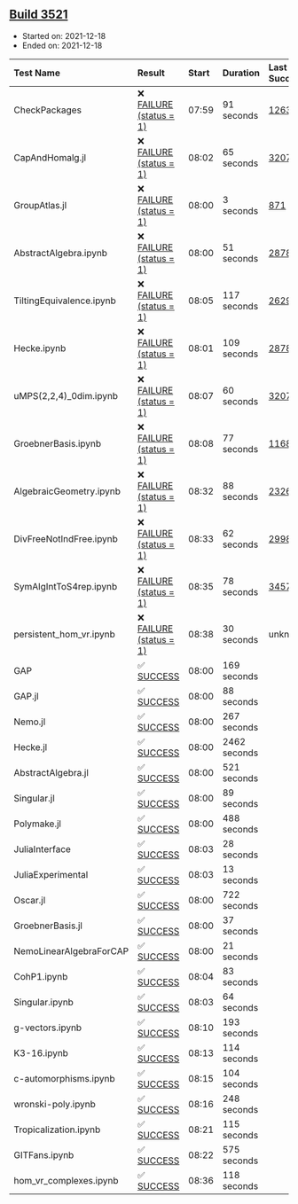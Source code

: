 ## [Build 3521](https://oscarci.mathematik.uni-kl.de/job/oscar-stable/3521/)

* Started on: 2021-12-18
* Ended on: 2021-12-18

| Test Name    | Result | Start | Duration | Last Success | First Failure |
|:-------------|:-------|:------|:---------|:-------------|:--------------|
| CheckPackages | ❌ [FAILURE (status = 1)](https://oscarci.mathematik.uni-kl.de/job/oscar-stable/3521/artifact/logs/build-3521/CheckPackages.log) | 07:59 | 91 seconds | [1263](https://oscarci.mathematik.uni-kl.de/job/oscar-stable/1263/) | [1264](https://oscarci.mathematik.uni-kl.de/job/oscar-stable/1264/) |
| CapAndHomalg.jl | ❌ [FAILURE (status = 1)](https://oscarci.mathematik.uni-kl.de/job/oscar-stable/3521/artifact/logs/build-3521/CapAndHomalg.jl.log) | 08:02 | 65 seconds | [3207](https://oscarci.mathematik.uni-kl.de/job/oscar-stable/3207/) | [3208](https://oscarci.mathematik.uni-kl.de/job/oscar-stable/3208/) |
| GroupAtlas.jl | ❌ [FAILURE (status = 1)](https://oscarci.mathematik.uni-kl.de/job/oscar-stable/3521/artifact/logs/build-3521/GroupAtlas.jl.log) | 08:00 | 3 seconds | [871](https://oscarci.mathematik.uni-kl.de/job/oscar-stable/871/) | [872](https://oscarci.mathematik.uni-kl.de/job/oscar-stable/872/) |
| AbstractAlgebra.ipynb | ❌ [FAILURE (status = 1)](https://oscarci.mathematik.uni-kl.de/job/oscar-stable/3521/artifact/logs/build-3521/AbstractAlgebra.ipynb.log) | 08:00 | 51 seconds | [2878](https://oscarci.mathematik.uni-kl.de/job/oscar-stable/2878/) | [2879](https://oscarci.mathematik.uni-kl.de/job/oscar-stable/2879/) |
| TiltingEquivalence.ipynb | ❌ [FAILURE (status = 1)](https://oscarci.mathematik.uni-kl.de/job/oscar-stable/3521/artifact/logs/build-3521/TiltingEquivalence.ipynb.log) | 08:05 | 117 seconds | [2629](https://oscarci.mathematik.uni-kl.de/job/oscar-stable/2629/) | [2630](https://oscarci.mathematik.uni-kl.de/job/oscar-stable/2630/) |
| Hecke.ipynb | ❌ [FAILURE (status = 1)](https://oscarci.mathematik.uni-kl.de/job/oscar-stable/3521/artifact/logs/build-3521/Hecke.ipynb.log) | 08:01 | 109 seconds | [2878](https://oscarci.mathematik.uni-kl.de/job/oscar-stable/2878/) | [2879](https://oscarci.mathematik.uni-kl.de/job/oscar-stable/2879/) |
| uMPS(2,2,4)_0dim.ipynb | ❌ [FAILURE (status = 1)](https://oscarci.mathematik.uni-kl.de/job/oscar-stable/3521/artifact/logs/build-3521/uMPS-2-2-4-_0dim.ipynb.log) | 08:07 | 60 seconds | [3207](https://oscarci.mathematik.uni-kl.de/job/oscar-stable/3207/) | [3208](https://oscarci.mathematik.uni-kl.de/job/oscar-stable/3208/) |
| GroebnerBasis.ipynb | ❌ [FAILURE (status = 1)](https://oscarci.mathematik.uni-kl.de/job/oscar-stable/3521/artifact/logs/build-3521/GroebnerBasis.ipynb.log) | 08:08 | 77 seconds | [1168](https://oscarci.mathematik.uni-kl.de/job/oscar-stable/1168/) | [1169](https://oscarci.mathematik.uni-kl.de/job/oscar-stable/1169/) |
| AlgebraicGeometry.ipynb | ❌ [FAILURE (status = 1)](https://oscarci.mathematik.uni-kl.de/job/oscar-stable/3521/artifact/logs/build-3521/AlgebraicGeometry.ipynb.log) | 08:32 | 88 seconds | [2326](https://oscarci.mathematik.uni-kl.de/job/oscar-stable/2326/) | [2327](https://oscarci.mathematik.uni-kl.de/job/oscar-stable/2327/) |
| DivFreeNotIndFree.ipynb | ❌ [FAILURE (status = 1)](https://oscarci.mathematik.uni-kl.de/job/oscar-stable/3521/artifact/logs/build-3521/DivFreeNotIndFree.ipynb.log) | 08:33 | 62 seconds | [2998](https://oscarci.mathematik.uni-kl.de/job/oscar-stable/2998/) | [2999](https://oscarci.mathematik.uni-kl.de/job/oscar-stable/2999/) |
| SymAlgIntToS4rep.ipynb | ❌ [FAILURE (status = 1)](https://oscarci.mathematik.uni-kl.de/job/oscar-stable/3521/artifact/logs/build-3521/SymAlgIntToS4rep.ipynb.log) | 08:35 | 78 seconds | [3457](https://oscarci.mathematik.uni-kl.de/job/oscar-stable/3457/) | [3458](https://oscarci.mathematik.uni-kl.de/job/oscar-stable/3458/) |
| persistent_hom_vr.ipynb | ❌ [FAILURE (status = 1)](https://oscarci.mathematik.uni-kl.de/job/oscar-stable/3521/artifact/logs/build-3521/persistent_hom_vr.ipynb.log) | 08:38 | 30 seconds | unknown | unknown |
| GAP | ✅ [SUCCESS](https://oscarci.mathematik.uni-kl.de/job/oscar-stable/3521/artifact/logs/build-3521/GAP.log) | 08:00 | 169 seconds |  |  |
| GAP.jl | ✅ [SUCCESS](https://oscarci.mathematik.uni-kl.de/job/oscar-stable/3521/artifact/logs/build-3521/GAP.jl.log) | 08:00 | 88 seconds |  |  |
| Nemo.jl | ✅ [SUCCESS](https://oscarci.mathematik.uni-kl.de/job/oscar-stable/3521/artifact/logs/build-3521/Nemo.jl.log) | 08:00 | 267 seconds |  |  |
| Hecke.jl | ✅ [SUCCESS](https://oscarci.mathematik.uni-kl.de/job/oscar-stable/3521/artifact/logs/build-3521/Hecke.jl.log) | 08:00 | 2462 seconds |  |  |
| AbstractAlgebra.jl | ✅ [SUCCESS](https://oscarci.mathematik.uni-kl.de/job/oscar-stable/3521/artifact/logs/build-3521/AbstractAlgebra.jl.log) | 08:00 | 521 seconds |  |  |
| Singular.jl | ✅ [SUCCESS](https://oscarci.mathematik.uni-kl.de/job/oscar-stable/3521/artifact/logs/build-3521/Singular.jl.log) | 08:00 | 89 seconds |  |  |
| Polymake.jl | ✅ [SUCCESS](https://oscarci.mathematik.uni-kl.de/job/oscar-stable/3521/artifact/logs/build-3521/Polymake.jl.log) | 08:00 | 488 seconds |  |  |
| JuliaInterface | ✅ [SUCCESS](https://oscarci.mathematik.uni-kl.de/job/oscar-stable/3521/artifact/logs/build-3521/JuliaInterface.log) | 08:03 | 28 seconds |  |  |
| JuliaExperimental | ✅ [SUCCESS](https://oscarci.mathematik.uni-kl.de/job/oscar-stable/3521/artifact/logs/build-3521/JuliaExperimental.log) | 08:03 | 13 seconds |  |  |
| Oscar.jl | ✅ [SUCCESS](https://oscarci.mathematik.uni-kl.de/job/oscar-stable/3521/artifact/logs/build-3521/Oscar.jl.log) | 08:00 | 722 seconds |  |  |
| GroebnerBasis.jl | ✅ [SUCCESS](https://oscarci.mathematik.uni-kl.de/job/oscar-stable/3521/artifact/logs/build-3521/GroebnerBasis.jl.log) | 08:00 | 37 seconds |  |  |
| NemoLinearAlgebraForCAP | ✅ [SUCCESS](https://oscarci.mathematik.uni-kl.de/job/oscar-stable/3521/artifact/logs/build-3521/NemoLinearAlgebraForCAP.log) | 08:00 | 21 seconds |  |  |
| CohP1.ipynb | ✅ [SUCCESS](https://oscarci.mathematik.uni-kl.de/job/oscar-stable/3521/artifact/logs/build-3521/CohP1.ipynb.log) | 08:04 | 83 seconds |  |  |
| Singular.ipynb | ✅ [SUCCESS](https://oscarci.mathematik.uni-kl.de/job/oscar-stable/3521/artifact/logs/build-3521/Singular.ipynb.log) | 08:03 | 64 seconds |  |  |
| g-vectors.ipynb | ✅ [SUCCESS](https://oscarci.mathematik.uni-kl.de/job/oscar-stable/3521/artifact/logs/build-3521/g-vectors.ipynb.log) | 08:10 | 193 seconds |  |  |
| K3-16.ipynb | ✅ [SUCCESS](https://oscarci.mathematik.uni-kl.de/job/oscar-stable/3521/artifact/logs/build-3521/K3-16.ipynb.log) | 08:13 | 114 seconds |  |  |
| c-automorphisms.ipynb | ✅ [SUCCESS](https://oscarci.mathematik.uni-kl.de/job/oscar-stable/3521/artifact/logs/build-3521/c-automorphisms.ipynb.log) | 08:15 | 104 seconds |  |  |
| wronski-poly.ipynb | ✅ [SUCCESS](https://oscarci.mathematik.uni-kl.de/job/oscar-stable/3521/artifact/logs/build-3521/wronski-poly.ipynb.log) | 08:16 | 248 seconds |  |  |
| Tropicalization.ipynb | ✅ [SUCCESS](https://oscarci.mathematik.uni-kl.de/job/oscar-stable/3521/artifact/logs/build-3521/Tropicalization.ipynb.log) | 08:21 | 115 seconds |  |  |
| GITFans.ipynb | ✅ [SUCCESS](https://oscarci.mathematik.uni-kl.de/job/oscar-stable/3521/artifact/logs/build-3521/GITFans.ipynb.log) | 08:22 | 575 seconds |  |  |
| hom_vr_complexes.ipynb | ✅ [SUCCESS](https://oscarci.mathematik.uni-kl.de/job/oscar-stable/3521/artifact/logs/build-3521/hom_vr_complexes.ipynb.log) | 08:36 | 118 seconds |  |  |
